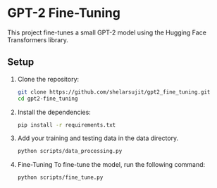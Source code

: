 # GPT-2 Fine-Tuning 

This project fine-tunes a small GPT-2 model using the Hugging Face Transformers library.

## Setup

1. Clone the repository:
   ```sh
   git clone https://github.com/shelarsujit/gpt2_fine_tuning.git
   cd gpt2-fine_tuning

2. Install the dependencies:
    ```sh
    pip install -r requirements.txt

3. Add your training and testing data in the data directory.
    ```sh
    python scripts/data_processing.py

4. Fine-Tuning
    To fine-tune the model, run the following command:
    ```sh
    python scripts/fine_tune.py
